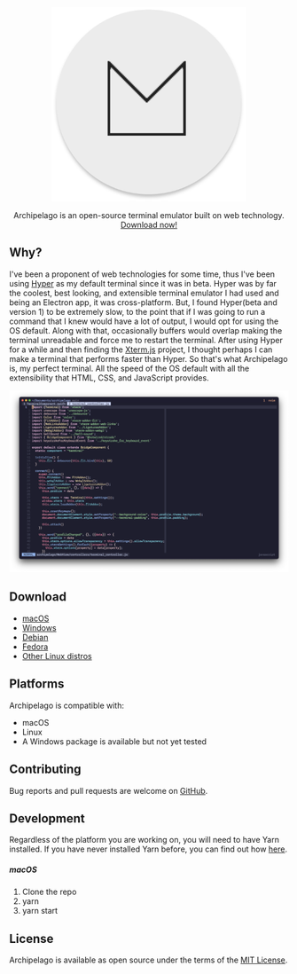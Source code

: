 <p align="center">
  <a href="https://github.com/npezza93/archipelago">
    <img src="https://raw.githubusercontent.com/npezza93/archipelago/master/.github/logo.png" width="350">
  </a>

  <p align="center">
    Archipelago is an open-source terminal emulator built on web technology.
    <br>
    <a href="https://archipelago-terminal.herokuapp.com/download">Download now!</a>
  </p>
</p>

## Why?
I've been a proponent of web technologies for some time, thus I've been using
[Hyper](https://github.com/zeit/hyper) as my default terminal since it was in beta.
Hyper was by far the coolest, best looking, and extensible terminal emulator I had used and being an Electron app, it was cross-platform. But, I found Hyper(beta and version 1) to be extremely slow, to the point that if I was going to run a command that I knew would have a lot of output, I would opt for using the OS default. Along with that, occasionally buffers would overlap making the terminal unreadable and force me to restart the terminal. After using Hyper for a while and then finding the [Xterm.js](https://xtermjs.org/) project, I thought perhaps I can make a terminal that performs faster than Hyper. So that's what Archipelago is, my perfect terminal. All the speed of the OS default with all the extensibility that HTML, CSS, and JavaScript provides.

![Screenshot](https://raw.githubusercontent.com/npezza93/archipelago/master/.github/screenshot.png)

## Download
-   [macOS](https://archipelago-terminal.herokuapp.com/download/osx)
-   [Windows](https://archipelago-terminal.herokuapp.com/download/win)
-   [Debian](https://archipelago-terminal.herokuapp.com/download/linux_deb_64)
-   [Fedora](https://archipelago-terminal.herokuapp.com/download/linux_rpm_64)
-   [Other Linux distros](https://archipelago-terminal.herokuapp.com/download/64)

## Platforms
Archipelago is compatible with:

-   macOS
-   Linux
-   A Windows package is available but not yet tested

## Contributing
Bug reports and pull requests are welcome on [GitHub](https://github.com/npezza93/archipelago).

## Development
Regardless of the platform you are working on, you will need to have Yarn installed. If you have never installed Yarn before, you can find out how [here](https://yarnpkg.com/en/docs/install).

##### macOS
1.  Clone the repo
1.  yarn
1.  yarn start

## License

Archipelago is available as open source under the terms of the [MIT License](http://opensource.org/licenses/MIT).

